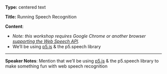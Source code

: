 **Type:** centered text

**Title:** Running Speech Recognition

**Content**: 

* *Note: this workshop requires Google Chrome or another browser [supporting the Web Speech API](https://caniuse.com/#feat=speech-recognition).*
* We’ll be using [p5.js](https://p5js.org/) & the p5.speech library

------

**Speaker Notes**: Mention that we’ll be using [p5.js](https://p5js.org/) & the p5.speech library to make something fun with web speech recognition


